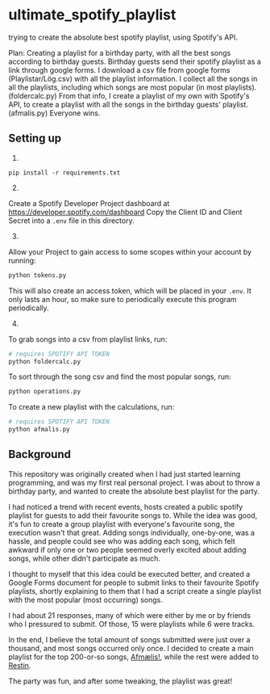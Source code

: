 # ultimate_spotify_playlist

trying to create the absolute best spotify playlist, using Spotify's API.

Plan:
Creating a playlist for a birthday party, with all the best songs according to birthday guests.
Birthday guests send their spotify playlist as a link through google forms.
I download a csv file from google forms (Playlistar/Lög.csv) with all the playlist information.
I collect all the songs in all the playlists, including which songs are most popular (in most playlists). (foldercalc.py)
From that info, I create a playlist of my own with Spotify's API, to create a playlist with all the songs in the birthday guests' playlist. (afmalis.py)
Everyone wins.

## Setting up

1.

```
pip install -r requirements.txt
```

2.

Create a Spotify Developer Project dashboard at https://developer.spotify.com/dashboard
Copy the Client ID and Client Secret into a `.env` file in this directory.

3.

Allow your Project to gain access to some scopes within your account by running:

```bash
python tokens.py
```

This will also create an access token, which will be placed in your `.env`.
It only lasts an hour, so make sure to periodically execute this program periodically.

4.

To grab songs into a csv from playlist links, run:

```bash
# requires SPOTIFY API TOKEN
python foldercalc.py
```

To sort through the song csv and find the most popular songs, run:

```bash
python operations.py
```

To create a new playlist with the calculations, run:

```bash
# requires SPOTIFY API TOKEN
python afmalis.py
```

## Background

This repository was originally created when I had just started learning programming, and was my first real personal project.
I was about to throw a birthday party, and wanted to create the absolute best playlist for the party.

I had noticed a trend with recent events, hosts created a public spotify playlist for guests to add their favourite songs to.
While the idea was good, it's fun to create a group playlist with everyone's favourite song, the execution wasn't that great.
Adding songs individually, one-by-one, was a hassle, and people could see who was adding each song, which felt awkward if only one or two people seemed overly excited about adding songs, while other didn't participate as much.

I thought to myself that this idea could be executed better, and created a Google Forms document for people to submit links to their favourite Spotify playlists, shortly explaining to them that I had a script create a single playlist with the most popular (most occurring) songs.

I had about 21 responses, many of which were either by me or by friends who I pressured to submit. Of those, 15 were playlists while 6 were tracks.

In the end, I believe the total amount of songs submitted were just over a thousand, and most songs occurred only once. I decided to create a main playlist for the top 200-or-so songs, [Afmælis!](https://open.spotify.com/playlist/4AOfAjIFHy1vyLZcaeKZ4c?si=0168334dfce74092), while the rest were added to [Restin](https://open.spotify.com/playlist/5myE3gH74ra1UeHYLsaep7?si=18136a6679cb4032).

The party was fun, and after some tweaking, the playlist was great!
